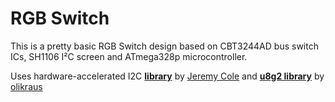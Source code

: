 # RGB Switch
This is a pretty basic RGB Switch design based on CBT3244AD bus switch ICs, SH1106 I²C screen and ATmega328p microcontroller.

Uses hardware-accelerated I2C **[library](https://github.com/jeremycole/avr)** by [Jeremy Cole](https://github.com/jeremycole) and **[u8g2 library](https://github.com/olikraus/u8g2)** by [olikraus](https://github.com/olikraus)